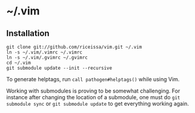 # ~/.vim

## Installation

    git clone git://github.com/riceissa/vim.git ~/.vim
    ln -s ~/.vim/.vimrc ~/.vimrc
    ln -s ~/.vim/.gvimrc ~/.gvimrc
    cd ~/.vim
    git submodule update --init --recursive

To generate helptags, run `call pathogen#helptags()` while using Vim.

Working with submodules is proving to be somewhat challenging.  For
instance after changing the location of a submodule, one must do `git
submodule sync` or `git submodule update` to get everything working
again.
